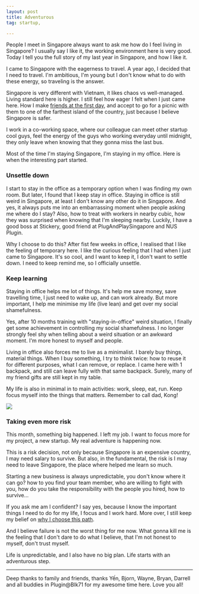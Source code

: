 ```yaml
---
layout: post
title: Adventurous
tag: startup,

---
```


People I meet in Singapore always want to ask me how do I feel living in Singapore? I usually say I like it, the working environment here is very good. Today I tell you the full story of my last year in Singapore, and how I like it.

I came to Singapore with the eagerness to travel. A year ago, I decided that I need to travel. I'm ambitious, I'm young but I don't know what to do with these energy, so traveling is the answer.

Singapore is very different with Vietnam, it likes chaos vs well-managed. Living standard here is higher. I still feel how eager I felt when I just came here. How I make [friends at the first day](http://kong.vn/ngay-dau-o-singapore/), and accept to go for a picnic with them to one of the farthest island of the country, just because I believe Singapore is safer.

I work in a co-working space, where our colleague can meet other startup cool guys, feel the energy of the guys who working everyday until midnight, they only leave when knowing that they gonna miss the last bus.

Most of the time I'm staying Singapore, I'm staying in my office. Here is when the interesting part started.

### Unsettle down
I start to stay in the office as a temporary option when I was finding my own room. But later, I found that I keep stay in office. Staying in office is still weird in Singapore, at least I don't know any other do it in Singapore. And yes, it always puts me into an embarrassing moment when people asking me where do I stay? Also, how to treat with workers in nearby cubic, how they was surprised when knowing that I'm sleeping nearby. Luckily, I have a good boss at Stickery, good friend at PlugAndPlaySingapore and NUS Plugin.

Why I choose to do this? After fist few weeks in office, I realised that I like the feeling of temporary here. I like the curious feeling that I had when I just came to Singapore. It's so cool, and I want to keep it, I don't want to settle down. I need to keep remind me, so I officially unsettle.

### Keep learning
Staying in office helps me lot of things. It's help me save money, save travelling time, I just need to wake up, and can work already. But more important, I help me minimise my life (live lean) and get over my social shamefulness.

Yes, after 10 months training with "staying-in-office" weird situation, I finally get some achievement in controlling my social shamefulness. I no longer strongly feel shy when telling about a weird situation or an awkward moment. I'm more honest to myself and people.

Living in office also forces me to live as a minimalist. I barely buy things, material things. When I buy something, I try to think twice: how to reuse it for different purposes, what I can remove, or replace. I came here with 1 backpack, and still can leave fully with that same backpack. Surely, many of my friend gifts are still kept in my table.

My life is also in minimal in to main activities: work, sleep, eat, run. Keep focus myself into the things that matters. Remember to call dad, Kong!

![](http://distilleryimage0.instagram.com/42de5d1e912a11e2815722000aaa049c_7.jpg)

### Taking even more risk
This month, something big happened. I left my job. I want to focus more for my project, a new startup. My real adventure is happening now.

This is a risk decision, not only because Singapore is an expensive country, I may need salary to survive. But also, in the fundamental, the risk is I may need to leave Singapore, the place where helped me learn so much.

Starting a new business is always unpredictable, you don't know where it can go? how to you find your team member, who are willing to fight with you, how do you take the responsibility with the people you hired, how to survive…

If you ask me am I confident? I say yes, because I know the important things I need to do for my life, I focus and I work hard. More over, I still keep my belief on [why I choose this path](http://kong.vn/its-right-time-for-startup/).

And I believe failure is not the worst thing for me now. What gonna kill me is the feeling that I don't dare to do what I believe, that I'm not honest to myself, don't trust myself.

Life is unpredictable, and I also have no big plan. Life starts with an adventurous step.

---
Deep thanks to family and friends, thanks Yến, Bjorn, Wayne, Bryan, Darrell and all buddies in Plugin@Blk71 for my awesome time here. Love you all!
